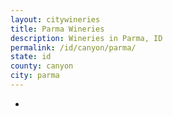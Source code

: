 ```yaml
---
layout: citywineries
title: Parma Wineries
description: Wineries in Parma, ID
permalink: /id/canyon/parma/
state: id
county: canyon
city: parma
---
```

-
